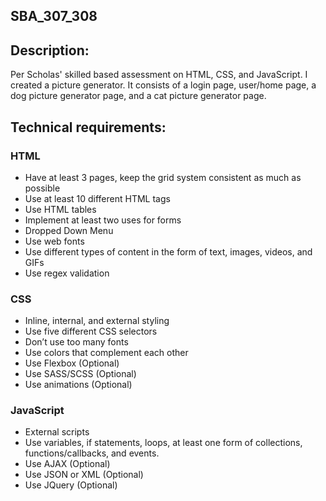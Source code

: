 ## SBA_307_308

##  Description:
Per Scholas' skilled based assessment on HTML, CSS, and JavaScript.
I created a picture generator. It consists of a login page, user/home page, a dog picture generator page, and a cat picture generator page. 

## Technical requirements:
### HTML
- Have at least 3 pages, keep the grid system consistent as much as possible
- Use at least 10 different HTML tags
- Use HTML tables
- Implement at least two uses for forms
- Dropped Down Menu
- Use web fonts
- Use different types of content in the form of text, images, videos, and GIFs
- Use regex validation

### CSS
- Inline, internal, and external styling
- Use five different CSS selectors
- Don’t use too many fonts
- Use colors that complement each other
- Use Flexbox (Optional)
- Use SASS/SCSS (Optional)
- Use animations (Optional)

### JavaScript
- External scripts
- Use variables, if statements, loops, at least one form of collections, functions/callbacks, and events.
- Use AJAX (Optional)
- Use JSON or XML (Optional)
- Use JQuery (Optional)
